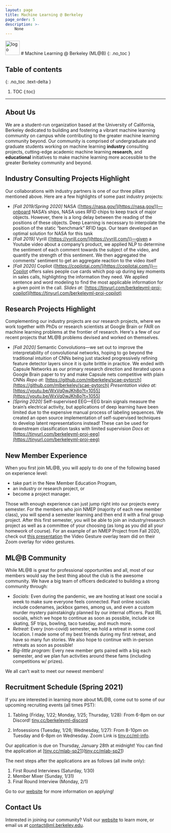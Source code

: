 ```yaml
---
layout: page
title: Machine Learning @ Berkeley
page_order: 5
description: >-
    None
---
```


<img src="https://dl.airtable.com/.attachments/7bcfef74685e969648e04df7e6b3ceda/b13a93ce/mlab-logo-square.png" alt="logo" style="height:45px !important;"/>
# Machine Learning @ Berkeley (ML@B)
{: .no_toc }

## Table of contents
{: .no_toc .text-delta }

1. TOC
{:toc}

---

## About Us

We are a student-run organization based at the University of California, Berkeley dedicated to building and fostering a vibrant machine learning community on campus while contributing to the greater machine learning community beyond. Our community is comprised of undergraduate and graduate students working on machine learning **industry** consulting projects, cutting-edge academic machine learning **research**, and **educational** initiatives to make machine learning more accessible to the greater Berkeley community and beyond.

## **Industry Consulting Projects Highlight**

Our collaborations with industry partners is one of our three pillars mentioned above. Here are a few highlights of some past industry projects:

- *[Fall 2019/Spring 2020]* NASA ([https://nasa.gov/](https://nasa.gov/))—onboard NASA’s ships, NASA uses RFID chips to keep track of major objects. However, there is a long delay between the reading of the positions of these objects. Deep Learning is necessary to interpolate the position of the static “benchmark” RFID tags. Our team developed an optimal solution for NASA for this task
- *[Fall 2019]* Vyrill ([https://vyrill.com/](https://vyrill.com/))—given a Youtube video about a company’s product, we applied NLP to determine the sentiment of each comment towards the subject of the video, and quantify the strength of this sentiment. We then aggregated the comments’ sentiment to get an aggregate reaction to the video itself
- *[Fall 2020]* Copliot ([https://copilotai.com/](https://copilotai.com/))—Copilot offers sales people cue cards which pop up during key moments in sales calls, highlighting the information they need. We applied sentence and word modeling to find the most applicable information for a given point in the call.
*Slides at:* [https://tinyurl.com/berkeleyml-proj-copilot](https://tinyurl.com/berkeleyml-proj-copilot)

## **Research Projects Highlight**

Complementing our industry projects are our research projects, where we work together with PhDs or research scientists at Google Brain or FAIR on machine learning problems at the frontier of research. Here's a few of our recent projects that ML@B problems devised and worked on themselves. 

- *[Fall 2020]* Semantic Convolutions—we set out to improve the interpretability of convolutional networks, hoping to go beyond the traditional intuition of CNNs being just stacked progressively refining feature detector layers since it is quite brittle in practice. We ended with Capsule Networks as our primary research direction and iterated upon a Google Brain paper to try and make Capsule nets competitive with plain CNNs
*Repo at:* [https://github.com/mlberkeley/scae-pytorch](https://github.com/mlberkeley/scae-pytorch)
*Presentation video at:* [https://youtu.be/WxVq0wJKh8o?t=1055](https://youtu.be/WxVq0wJKh8o?t=1055)
- *[Spring 2020]* Self-supervised EEG—EEG brain signals measure the brain’s electrical activity, but applications of deep learning have been limited due to the expensive manual process of labeling sequences. We created an open source implementation of self-supervised techniques to develop latent representations instead! These can be used for downstream classification tasks with limited supervision
*Docs at:* [https://tinyurl.com/berkeleyml-proj-eeg](https://tinyurl.com/berkeleyml-proj-eeg)

## **New Member Experience**

When you first join ML@B, you will apply to do one of the following based on experience level:

- take part in the New Member Education Program,
- an industry or research project, or
- become a project manager.

Those with enough experience can just jump right into our projects every semester. For the members who join NMEP (majority of each new member class), you will spend a semester learning and then end it with a final group project. After this first semester, you will be able to join an industry/research project as well as a committee of your choosing (as long as you did all your homework of course). For an example of an NMEP Project from Fall 2020, check out [this presentation]([https://youtu.be/WxVq0wJKh8o?t=709](https://youtu.be/WxVq0wJKh8o?t=709)) the Video Gesture overlay team did on their Zoom overlay for video gestures. 

## **ML@B Community**

While ML@B is great for professional opportunities and all, most of our members would say the best thing about the club is the awesome community. We have a big team of officers dedicated to building a strong community through:

- *Socials:* Even during the pandemic, we are hosting at least one social a week to make sure everyone feels connected. Past online socials include codenames, jackbox games, among us, and even a custom murder mystery painstakingly planned by our internal officers. Past IRL socials, which we hope to continue as soon as possible, include ice skating, SF trips, bowling, taco tuesday, and much more.
- *Retreat:* Every (non-covid) semester, we hold a retreat in some cool location. I made some of my best friends during my first retreat, and have so many fun stories. We also hope to continue with in-person retreats as soon as possible!
- *Big-little program:* Every new member gets paired with a big each semester, and we plan fun activities around these fams (including competitions w/ prizes).

We all can’t wait to meet our newest members!

## Recruitment Schedule (Spring 2021)

If you are interested in learning more about ML@B, come out to some of our upcoming recruiting events (all times PST):

1. Tabling (Friday, 1/22; Monday, 1/25; Thursday, 1/28): From 6-8pm on our Discord! [tiny.cc/berkeleyml-discord]([http://tiny.cc/berkeleyml-discord](http://tiny.cc/berkeleyml-discord))

2. Infosessions (Tuesday, 1/26; Wednesday, 1/27): From 8-10pm on Tuesday and 6-8pm on Wednesday. Zoom Link is [tiny.cc/ml-info](tiny.cc/ml-info). 

Our application is due on Thursday, January 28th at midnight! You can find the application at [[tiny.cc/mlab-sp21](http://tiny.cc/mlab-sp21)]([tiny.cc/mlab-sp21](http://tiny.cc/mlab-sp21))

The next steps after the applications are as follows (all invite only):

1. First Round Interviews (Saturday, 1/30) 
2. Member Mixer (Sunday, 1/31) 
3. Final Round Interview (Monday, 2/1) 

Go to our [website]([https://ml.berkeley.edu/apply](https://ml.berkeley.edu/apply)) for more information on applying!

## Contact Us

Interested in joining our community? Visit our [website](ml.berkeley.edu) to learn more, or email us at [contact@ml.berkeley.edu](mailto:contact@ml.berkeley.edu).
